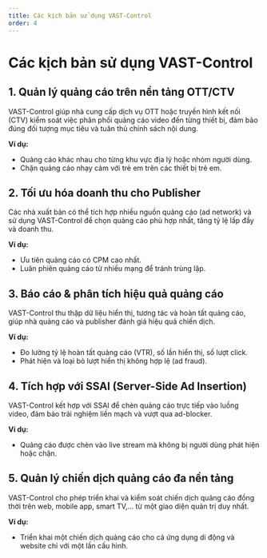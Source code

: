 ```yaml
---
title: Các kịch bản sử dụng VAST-Control
order: 4
---
```


# Các kịch bản sử dụng VAST-Control

## 1. Quản lý quảng cáo trên nền tảng OTT/CTV
VAST-Control giúp nhà cung cấp dịch vụ OTT hoặc truyền hình kết nối (CTV) kiểm soát việc phân phối quảng cáo video đến từng thiết bị, đảm bảo đúng đối tượng mục tiêu và tuân thủ chính sách nội dung.

**Ví dụ:**
- Quảng cáo khác nhau cho từng khu vực địa lý hoặc nhóm người dùng.
- Chặn quảng cáo nhạy cảm với trẻ em trên các thiết bị trẻ em.

## 2. Tối ưu hóa doanh thu cho Publisher
Các nhà xuất bản có thể tích hợp nhiều nguồn quảng cáo (ad network) và sử dụng VAST-Control để chọn quảng cáo phù hợp nhất, tăng tỷ lệ lấp đầy và doanh thu.

**Ví dụ:**
- Ưu tiên quảng cáo có CPM cao nhất.
- Luân phiên quảng cáo từ nhiều mạng để tránh trùng lặp.

## 3. Báo cáo & phân tích hiệu quả quảng cáo
VAST-Control thu thập dữ liệu hiển thị, tương tác và hoàn tất quảng cáo, giúp nhà quảng cáo và publisher đánh giá hiệu quả chiến dịch.

**Ví dụ:**
- Đo lường tỷ lệ hoàn tất quảng cáo (VTR), số lần hiển thị, số lượt click.
- Phát hiện và loại bỏ lượt hiển thị không hợp lệ (ad fraud).

## 4. Tích hợp với SSAI (Server-Side Ad Insertion)
VAST-Control kết hợp với SSAI để chèn quảng cáo trực tiếp vào luồng video, đảm bảo trải nghiệm liền mạch và vượt qua ad-blocker.

**Ví dụ:**
- Quảng cáo được chèn vào live stream mà không bị người dùng phát hiện hoặc chặn.

## 5. Quản lý chiến dịch quảng cáo đa nền tảng
VAST-Control cho phép triển khai và kiểm soát chiến dịch quảng cáo đồng thời trên web, mobile app, smart TV,... từ một giao diện quản trị duy nhất.

**Ví dụ:**
- Triển khai một chiến dịch quảng cáo cho cả ứng dụng di động và website chỉ với một lần cấu hình.
